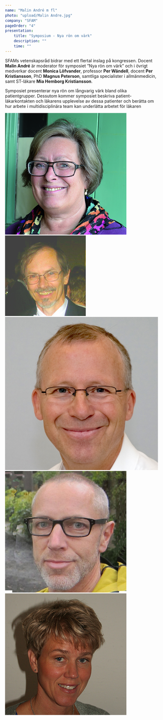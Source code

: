 ```yaml
---
name: "Malin André m fl"
photo: "upload/Malin Andre.jpg" 
company: "SFAM"
pageOrder: "4"
presentation:
    title: "Symposium - Nya rön om värk"
    description: ""
    time: ""
---
```

SFAMs vetenskapsråd bidrar med ett flertal inslag på kongressen. Docent **Malin André** är moderator för symposiet ”Nya rön om värk” och i övrigt medverkar docent **Monica Löfvander**, professor **Per Wändell**, docent **Per Kristiansson**, PhD **Magnus Peterson**, samtliga specialister i allmänmedicin, samt ST-läkare **Mia Hemborg Kristiansson**.

Symposiet presenterar nya rön om långvarig värk bland olika patientgrupper. Dessutom kommer symposiet beskriva patient-läkarkontakten och läkarens upplevelse av dessa patienter och berätta om hur arbete i multidisciplinära team kan underlätta arbetet för läkaren

<img class="photo" src="upload/monica_lofvander.jpg"><img class="photo" src="upload/Per Wandell.jpg"><img class="photo" src="upload/Per Kristianson.jpg"><img class="photo" src="upload/MagnusP.jpg"><img class="photo" src="upload/Mia Hemborg.jpg">    
